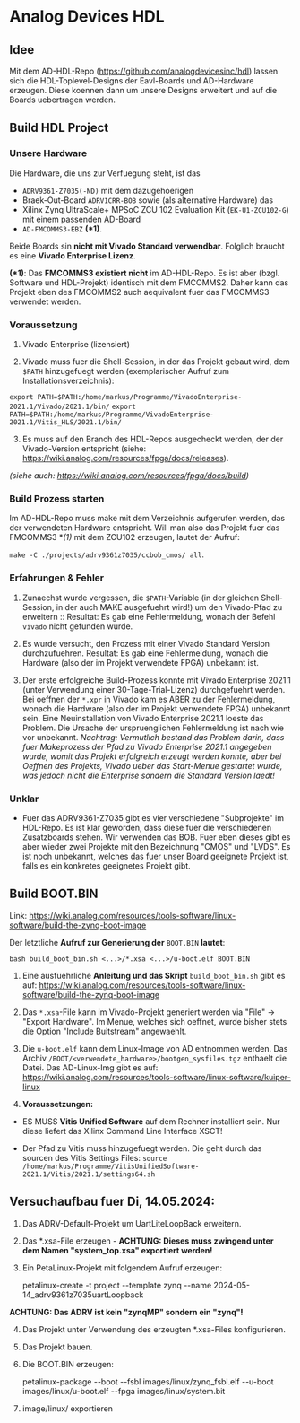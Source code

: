 # Analog Devices HDL

## Idee

Mit dem AD-HDL-Repo (https://github.com/analogdevicesinc/hdl) lassen sich die HDL-Toplevel-Designs der Eavl-Boards und AD-Hardware erzeugen. Diese koennen dann um unsere Designs erweitert und auf die Boards uebertragen werden.

## Build HDL Project

### Unsere Hardware

Die Hardware, die uns zur Verfuegung steht, ist das

 + `ADRV9361-Z7035(-ND)` mit dem dazugehoerigen 
 + Braek-Out-Board `ADRV1CRR-BOB` sowie (als alternative Hardware) das
 + Xilinx Zynq UltraScale+ MPSoC ZCU 102 Evaluation Kit (`EK-U1-ZCU102-G`) mit einem passenden AD-Board
 + `AD-FMCOMMS3-EBZ` **(*1)**.

Beide Boards sin **nicht mit Vivado Standard verwendbar**. Folglich braucht es eine **Vivado Enterprise Lizenz**.

**(*1)**: Das **FMCOMMS3 existiert nicht** im AD-HDL-Repo. Es ist aber (bzgl. Software und HDL-Projekt) identisch mit dem FMCOMMS2. Daher kann das Projekt eben des FMCOMMS2 auch aequivalent fuer das FMCOMMS3 verwendet werden.

### Voraussetzung

 1) Vivado Enterprise (lizensiert)

 2) Vivado muss fuer die Shell-Session, in der das Projekt gebaut wird, dem `$PATH` hinzugefuegt werden (exemplarischer Aufruf zum Installationsverzeichnis):

  `export PATH=$PATH:/home/markus/Programme/VivadoEnterprise-2021.1/Vivado/2021.1/bin/`
  `export PATH=$PATH:/home/markus/Programme/VivadoEnterprise-2021.1/Vitis_HLS/2021.1/bin/`

 3) Es muss auf den Branch des HDL-Repos ausgecheckt werden, der der Vivado-Version entspricht (siehe: https://wiki.analog.com/resources/fpga/docs/releases).

*(siehe auch: https://wiki.analog.com/resources/fpga/docs/build)*

### Build Prozess starten

Im AD-HDL-Repo muss make mit dem Verzeichnis aufgerufen werden, das der verwendeten Hardware entspricht. Will man also das Projekt fuer das FMCOMMS3 **(*1)** mit dem ZCU102 erzeugen, lautet der Aufruf:

`make -C ./projects/adrv9361z7035/ccbob_cmos/ all`.

### Erfahrungen & Fehler

 1) Zunaechst wurde vergessen, die `$PATH`-Variable (in der gleichen Shell-Session, in der auch MAKE ausgefuehrt wird!) um den Vivado-Pfad zu erweitern :: Resultat: Es gab eine Fehlermeldung, wonach der Befehl `vivado` nicht gefunden wurde.

 2) Es wurde versucht, den Prozess mit einer Vivado Standard Version durchzufuehren. Resultat: Es gab eine Fehlermeldung, wonach die Hardware (also der im Projekt verwendete FPGA) unbekannt ist.

 3) Der erste erfolgreiche Build-Prozess konnte mit Vivado Enterprise 2021.1 (unter Verwendung einer 30-Tage-Trial-Lizenz) durchgefuehrt werden. Bei oeffnen der `*.xpr` in Vivado kam es ABER zu der Fehlermeldung, wonach die Hardware (also der im Projekt verwendete FPGA) unbekannt sein. Eine Neuinstallation von Vivado Enterprise 2021.1 loeste das Problem. Die Ursache der urspruenglichen Fehlermeldung ist nach wie vor unbekannt. *Nachtrag: Vermutlich bestand das Problem darin, dass fuer Makeprozess der Pfad zu Vivado Enterprise 2021.1 angegeben wurde, womit das Projekt erfolgreich erzeugt werden konnte, aber bei Oeffnen des Projekts, Vivado ueber das Start-Menue gestartet wurde, was jedoch nicht die Enterprise sondern die Standard Version laedt!*

### Unklar

 + Fuer das ADRV9361-Z7035 gibt es vier verschiedene "Subprojekte" im HDL-Repo. Es ist klar geworden, dass diese fuer die verschiedenen Zusatzboards stehen. Wir verwenden das BOB. Fuer eben dieses gibt es aber wieder zwei Projekte mit den Bezeichnung "CMOS" und "LVDS". Es ist noch unbekannt, welches das fuer unser Board geeignete Projekt ist, falls es ein konkretes geeignetes Projekt gibt.

## Build BOOT.BIN

Link: https://wiki.analog.com/resources/tools-software/linux-software/build-the-zynq-boot-image

Der letztliche **Aufruf zur Generierung der** `BOOT.BIN` **lautet**:

`bash build_boot_bin.sh <...>/*.xsa <...>/u-boot.elf BOOT.BIN`

 1) Eine ausfuehrliche **Anleitung und das Skript** `build_boot_bin.sh` gibt es auf: https://wiki.analog.com/resources/tools-software/linux-software/build-the-zynq-boot-image

 2) Das `*.xsa`-File kann im Vivado-Projekt generiert werden via "File" -> "Export Hardware". Im Menue, welches sich oeffnet, wurde bisher stets die Option "Include Buitstream" angewaehlt.

 3) Die `u-boot.elf` kann dem Linux-Image von AD entnommen werden. Das Archiv `/BOOT/<verwendete_hardware>/bootgen_sysfiles.tgz` enthaelt die Datei. Das AD-Linux-Img gibt es auf: https://wiki.analog.com/resources/tools-software/linux-software/kuiper-linux
 
 4) **Voraussetzungen:** 
 
  + ES MUSS **Vitis Unified Software** auf dem Rechner installiert sein. Nur diese liefert das Xilinx Command Line Interface XSCT!

  + Der Pfad zu Vitis muss hinzugefuegt werden. Die geht durch das sourcen des Vitis Settings Files: `source /home/markus/Programme/VitisUnifiedSoftware-2021.1/Vitis/2021.1/settings64.sh`

## Versuchaufbau fuer Di, 14.05.2024:

 1) Das ADRV-Default-Projekt um UartLiteLoopBack erweitern.
 2) Das *.xsa-File erzeugen - **ACHTUNG: Dieses muss zwingend unter dem Namen "system_top.xsa" exportiert werden!**
 3) Ein PetaLinux-Projekt mit folgendem Aufruf erzeugen:

    petalinux-create -t project --template zynq --name 2024-05-14_adrv9361z7035uartLoopback

 **ACHTUNG: Das ADRV ist kein "zynqMP" sondern ein "zynq"!**

 4) Das Projekt unter Verwendung des erzeugten *.xsa-Files konfigurieren.
 5) Das Projekt bauen.
 6) Die BOOT.BIN erzeugen:

    petalinux-package --boot --fsbl images/linux/zynq_fsbl.elf  --u-boot images/linux/u-boot.elf --fpga images/linux/system.bit

 7) image/linux/ exportieren